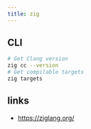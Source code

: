 ```yaml
---
title: zig
---
```


## CLI

```bash
# Get Clang version
zig cc --version
# Get compilable targets
zig targets
```

## links

* https://ziglang.org/

